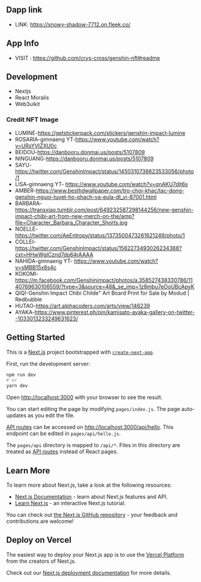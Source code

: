 ## Dapp link

-   LINK: https://snowy-shadow-7712.on.fleek.co/

## App Info

-   VISIT : https://github.com/crys-cross/genshin-nft#readme

## Development

-   Nextjs
-   React Moralis
-   Web3uikit

### Credit NFT Image

-   LUMINE-https://getstickerpack.com/stickers/genshin-impact-lumine
-   ROSARIA-gimnaeng YT-https://www.youtube.com/watch?v=URsYVIZXU0c
-   BEIDOU-https://danbooru.donmai.us/posts/5107809
-   NINGUANG-https://danbooru.donmai.us/posts/5107809
-   SAYU-https://twitter.com/GenshinImpact/status/1450310738623533056/photo/1
-   LISA-gimnaeng YT- https://www.youtube.com/watch?v=qnAKU7djt6s
-   AMBER-https://www.besthdwallpaper.com/tro-choi-khac/tac-dong-genshin-nguoi-tuyet-ho-phach-va-eula-dt_vi-87001.html
-   BARBARA-https://transxiao.tumblr.com/post/649232587298144256/new-genshin-impact-chibi-art-from-new-merch-on-the/amp?file=Character_Barbara_Character_Shorts.jpg
-   NOELLE-https://twitter.com/AeEntropy/status/1373500473261621249/photo/1
-   COLLEI-https://twitter.com/GenshinImpact/status/1562273493026234368?cxt=HHwWgICznd7dp64rAAAA
-   NAHIDA-gimnaeng YT- https://www.youtube.com/watch?v=sMBB15x8s4c
-   KOKOMI-https://m.facebook.com/Genshinimpact/photos/a.358527438330786/1140769630106559/?type=3&source=48&_se_imp=1z8mbu7eOoUBcApyK
-   QIQI-Genshin Impact Chibi Childe" Art Board Print for Sale by Modud | Redbubble
-   HUTAO-https://art.alphacoders.com/arts/view/146239
-   AYAKA-https://www.pinterest.ph/pin/kamisato-ayaka-gallery-on-twitter--1033013233249631623/

## Getting Started

This is a [Next.js](https://nextjs.org/) project bootstrapped with [`create-next-app`](https://github.com/vercel/next.js/tree/canary/packages/create-next-app).

First, run the development server:

```bash
npm run dev
# or
yarn dev
```

Open [http://localhost:3000](http://localhost:3000) with your browser to see the result.

You can start editing the page by modifying `pages/index.js`. The page auto-updates as you edit the file.

[API routes](https://nextjs.org/docs/api-routes/introduction) can be accessed on [http://localhost:3000/api/hello](http://localhost:3000/api/hello). This endpoint can be edited in `pages/api/hello.js`.

The `pages/api` directory is mapped to `/api/*`. Files in this directory are treated as [API routes](https://nextjs.org/docs/api-routes/introduction) instead of React pages.

## Learn More

To learn more about Next.js, take a look at the following resources:

-   [Next.js Documentation](https://nextjs.org/docs) - learn about Next.js features and API.
-   [Learn Next.js](https://nextjs.org/learn) - an interactive Next.js tutorial.

You can check out [the Next.js GitHub repository](https://github.com/vercel/next.js/) - your feedback and contributions are welcome!

## Deploy on Vercel

The easiest way to deploy your Next.js app is to use the [Vercel Platform](https://vercel.com/new?utm_medium=default-template&filter=next.js&utm_source=create-next-app&utm_campaign=create-next-app-readme) from the creators of Next.js.

Check out our [Next.js deployment documentation](https://nextjs.org/docs/deployment) for more details.
